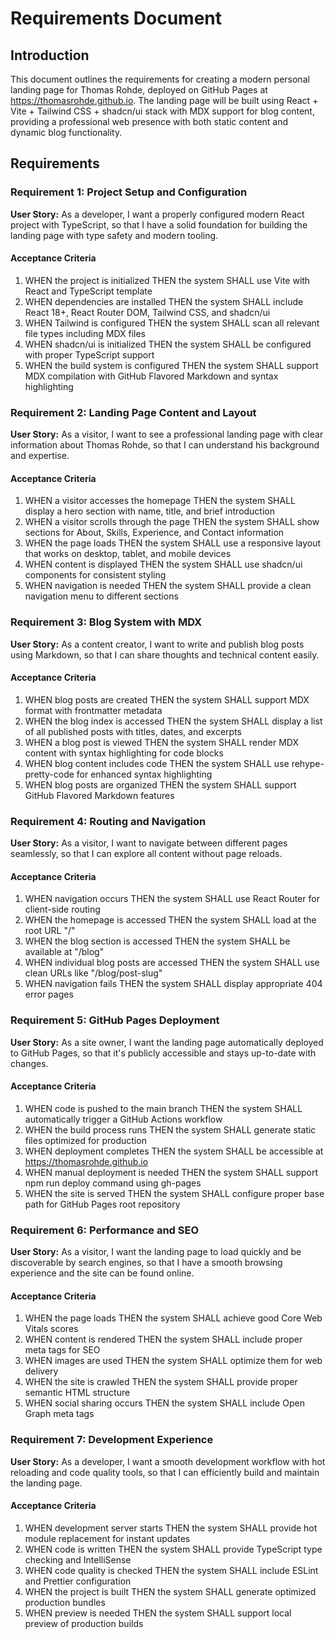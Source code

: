 # Requirements Document

## Introduction

This document outlines the requirements for creating a modern personal landing page for Thomas Rohde, deployed on GitHub Pages at https://thomasrohde.github.io. The landing page will be built using React + Vite + Tailwind CSS + shadcn/ui stack with MDX support for blog content, providing a professional web presence with both static content and dynamic blog functionality.

## Requirements

### Requirement 1: Project Setup and Configuration

**User Story:** As a developer, I want a properly configured modern React project with TypeScript, so that I have a solid foundation for building the landing page with type safety and modern tooling.

#### Acceptance Criteria

1. WHEN the project is initialized THEN the system SHALL use Vite with React and TypeScript template
2. WHEN dependencies are installed THEN the system SHALL include React 18+, React Router DOM, Tailwind CSS, and shadcn/ui
3. WHEN Tailwind is configured THEN the system SHALL scan all relevant file types including MDX files
4. WHEN shadcn/ui is initialized THEN the system SHALL be configured with proper TypeScript support
5. WHEN the build system is configured THEN the system SHALL support MDX compilation with GitHub Flavored Markdown and syntax highlighting

### Requirement 2: Landing Page Content and Layout

**User Story:** As a visitor, I want to see a professional landing page with clear information about Thomas Rohde, so that I can understand his background and expertise.

#### Acceptance Criteria

1. WHEN a visitor accesses the homepage THEN the system SHALL display a hero section with name, title, and brief introduction
2. WHEN a visitor scrolls through the page THEN the system SHALL show sections for About, Skills, Experience, and Contact information
3. WHEN the page loads THEN the system SHALL use a responsive layout that works on desktop, tablet, and mobile devices
4. WHEN content is displayed THEN the system SHALL use shadcn/ui components for consistent styling
5. WHEN navigation is needed THEN the system SHALL provide a clean navigation menu to different sections

### Requirement 3: Blog System with MDX

**User Story:** As a content creator, I want to write and publish blog posts using Markdown, so that I can share thoughts and technical content easily.

#### Acceptance Criteria

1. WHEN blog posts are created THEN the system SHALL support MDX format with frontmatter metadata
2. WHEN the blog index is accessed THEN the system SHALL display a list of all published posts with titles, dates, and excerpts
3. WHEN a blog post is viewed THEN the system SHALL render MDX content with syntax highlighting for code blocks
4. WHEN blog content includes code THEN the system SHALL use rehype-pretty-code for enhanced syntax highlighting
5. WHEN blog posts are organized THEN the system SHALL support GitHub Flavored Markdown features

### Requirement 4: Routing and Navigation

**User Story:** As a visitor, I want to navigate between different pages seamlessly, so that I can explore all content without page reloads.

#### Acceptance Criteria

1. WHEN navigation occurs THEN the system SHALL use React Router for client-side routing
2. WHEN the homepage is accessed THEN the system SHALL load at the root URL "/"
3. WHEN the blog section is accessed THEN the system SHALL be available at "/blog"
4. WHEN individual blog posts are accessed THEN the system SHALL use clean URLs like "/blog/post-slug"
5. WHEN navigation fails THEN the system SHALL display appropriate 404 error pages

### Requirement 5: GitHub Pages Deployment

**User Story:** As a site owner, I want the landing page automatically deployed to GitHub Pages, so that it's publicly accessible and stays up-to-date with changes.

#### Acceptance Criteria

1. WHEN code is pushed to the main branch THEN the system SHALL automatically trigger a GitHub Actions workflow
2. WHEN the build process runs THEN the system SHALL generate static files optimized for production
3. WHEN deployment completes THEN the system SHALL be accessible at https://thomasrohde.github.io
4. WHEN manual deployment is needed THEN the system SHALL support npm run deploy command using gh-pages
5. WHEN the site is served THEN the system SHALL configure proper base path for GitHub Pages root repository

### Requirement 6: Performance and SEO

**User Story:** As a visitor, I want the landing page to load quickly and be discoverable by search engines, so that I have a smooth browsing experience and the site can be found online.

#### Acceptance Criteria

1. WHEN the page loads THEN the system SHALL achieve good Core Web Vitals scores
2. WHEN content is rendered THEN the system SHALL include proper meta tags for SEO
3. WHEN images are used THEN the system SHALL optimize them for web delivery
4. WHEN the site is crawled THEN the system SHALL provide proper semantic HTML structure
5. WHEN social sharing occurs THEN the system SHALL include Open Graph meta tags

### Requirement 7: Development Experience

**User Story:** As a developer, I want a smooth development workflow with hot reloading and code quality tools, so that I can efficiently build and maintain the landing page.

#### Acceptance Criteria

1. WHEN development server starts THEN the system SHALL provide hot module replacement for instant updates
2. WHEN code is written THEN the system SHALL provide TypeScript type checking and IntelliSense
3. WHEN code quality is checked THEN the system SHALL include ESLint and Prettier configuration
4. WHEN the project is built THEN the system SHALL generate optimized production bundles
5. WHEN preview is needed THEN the system SHALL support local preview of production builds

